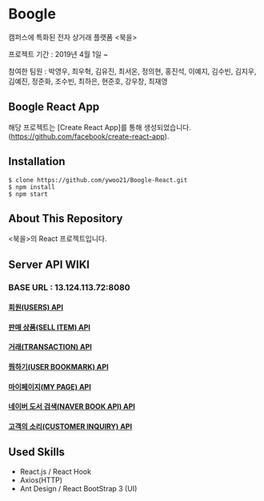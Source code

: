 # Boogle

캠퍼스에 특화된 전자 상거래 플랫폼 <북을>

프로젝트 기간 : 2019년 4월 1일 ~

참여한 팀원 : 박영우, 최우혁, 김유진, 최서온, 정의현, 홍진석, 이예지, 김수빈, 김지우, 김예진, 정준화, 조수빈, 최하은, 현준호, 강우창, 최재영

## Boogle React App

해당 프로젝트는 [Create React App]를 통해 생성되었습니다.(<https://github.com/facebook/create-react-app>).

## Installation

```
$ clone https://github.com/ywoo21/Boogle-React.git
$ npm install
$ npm start
```

## About This Repository

<북을>의 React 프로젝트입니다.

## Server API WIKI

### BASE URL : 13.124.113.72:8080

#### [회원(USERS) API](https://github.com/ywoo21/Boogle-Server/wiki/회원(USERS)-API)
#### [판매 상품(SELL ITEM) API](https://github.com/ywoo21/Boogle-Server/wiki/%ED%8C%90%EB%A7%A4-%EC%83%81%ED%92%88-(SELL-ITEM))
#### [거래(TRANSACTION) API](https://github.com/ywoo21/Boogle-Server/wiki/%EA%B1%B0%EB%9E%98(TRANSACTION))
#### [찜하기(USER BOOKMARK) API](https://github.com/ywoo21/Boogle-Server/wiki/%EC%B0%9C%ED%95%98%EA%B8%B0(UserBookmark))
#### [마이페이지(MY PAGE) API](https://github.com/ywoo21/Boogle-Server/wiki/%EB%A7%88%EC%9D%B4%ED%8E%98%EC%9D%B4%EC%A7%80(MY-PAGE)-API)
#### [네이버 도서 검색(NAVER BOOK API) API]()
#### [고객의 소리(CUSTOMER INQUIRY) API](https://github.com/ywoo21/Boogle-Server/wiki/%EA%B3%A0%EA%B0%9D%EC%9D%98-%EC%86%8C%EB%A6%AC(Customer-Inquiry)-API)

## Used Skills

- React.js / React Hook
- Axios(HTTP)
- Ant Design / React BootStrap 3 (UI)
